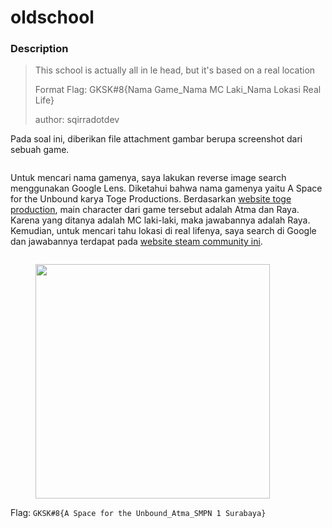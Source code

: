 # oldschool

### Description

> This school is actually all in le head, but it's based on a real location
>
> Format Flag: GKSK#8{Nama Game\_Nama MC Laki\_Nama Lokasi Real Life}
>
> author: sqirradotdev

Pada soal ini, diberikan file attachment gambar berupa screenshot dari sebuah game.

<figure><img src="https://lh7-us.googleusercontent.com/v2MgykjVB05CTGu27Db8VU8MlN-aOnowSFODB45rdIjQ3HdrVBzfzyG-gUGeT9yiiRLz-eGgRJJ-1MKuygf5Q3wpWJwiLCiq5m_sgwccD5wyEgz3IK2CknS2rAUoWfg26kHDhC1lDIbBtuKpZgOYIB8" alt=""><figcaption></figcaption></figure>

Untuk mencari nama gamenya, saya lakukan reverse image search menggunakan Google Lens. Diketahui bahwa nama gamenya yaitu A Space for the Unbound karya Toge Productions. Berdasarkan [website toge production](https://www.togeproductions.com/project/a-space-for-the-unbound/), main character dari game tersebut adalah Atma dan Raya. Karena yang ditanya adalah MC laki-laki, maka jawabannya adalah Raya. Kemudian, untuk mencari tahu lokasi di real lifenya, saya search di Google dan jawabannya terdapat pada [website steam community ini](https://steamcommunity.com/sharedfiles/filedetails/?id=2950611671).

<figure><img src="https://lh7-us.googleusercontent.com/PdgbGaxI8zjguTQ13uBFXudV1wykpLIKSkBSz4Zc6ChbS9OwJxE0tADLF3EfIMgEMba63BV_tEMvItKgTOU-VIbUKGL7FKy0gnOU8VCCZuZrOC1nZQG8QjAPM0O2j3WJVUVSAfMlXHFioYhFN3wxJgM" alt=""><figcaption></figcaption></figure>

<figure><img src="https://lh7-us.googleusercontent.com/YZX2kQBfM8UmsQM1FCZHqp-VHHzqX1gUykm_lNF7gj5cQaauCuWjuSe0PGxPqp4WKeLgSR90HTqvtcmS9Qny8im5Xm_rPEMJGC9a3ACS3TlE-inr4PCE_xfcuXanVynOd6nw3lQiggU4mYZ78bSte-k" alt="" width="375"><figcaption></figcaption></figure>

Flag: `GKSK#8{A Space for the Unbound_Atma_SMPN 1 Surabaya}`
